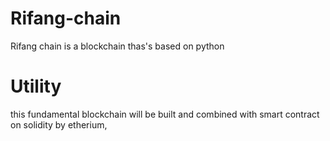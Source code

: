 # Rifang-chain
Rifang chain is a blockchain thas's based on python

# Utility
this fundamental blockchain will be built and combined with smart contract on solidity by etherium,

